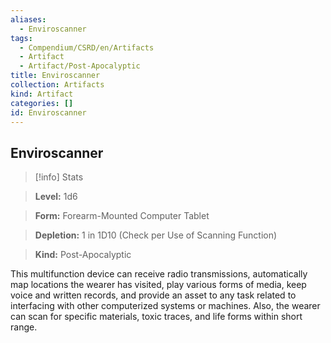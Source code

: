 ```yaml
---
aliases:
  - Enviroscanner
tags:
  - Compendium/CSRD/en/Artifacts
  - Artifact
  - Artifact/Post-Apocalyptic
title: Enviroscanner
collection: Artifacts
kind: Artifact
categories: []
id: Enviroscanner
---
```

## Enviroscanner    
>[!info] Stats    
> **Level:** 1d6    
> **Form:** Forearm-Mounted Computer Tablet    
> **Depletion:** 1 in 1D10 (Check per Use of Scanning Function)    
> **Kind:** Post-Apocalyptic  
    
This multifunction device can receive radio transmissions, automatically map locations the wearer has visited, play various forms of media, keep voice and written records, and provide an asset to any task related to interfacing with other computerized systems or machines. Also, the wearer can scan for specific materials, toxic traces, and life forms within short range.
